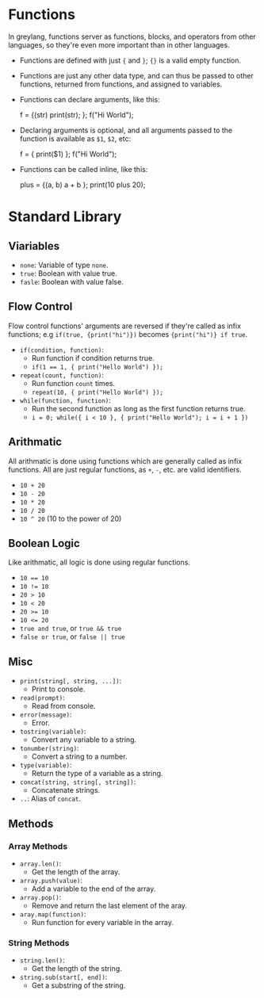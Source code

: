 # Functions

In greylang, functions server as functions, blocks, and operators from other
languages, so they're even more important than in other languages.

* Functions are defined with just `{` and `}`; `{}` is a valid empty function.
* Functions are just any other data type, and can thus be passed to other
  functions, returned from functions, and assigned to variables.
* Functions can declare arguments, like this:

	f = {(str)
		print(str);
	};
	f("Hi World");

* Declaring arguments is optional, and all arguments passed to the function is
  available as `$1`, `$2`, etc:

	f = { print($1) };
	f("Hi World");

* Functions can be called inline, like this:

	plus = {(a, b) a + b };
	print(10 plus 20);

# Standard Library

## Viariables

* `none`: Variable of type `none`.
* `true`: Boolean with value true.
* `fasle`: Boolean with value false.

## Flow Control

Flow control functions' arguments are reversed if they're called as infix
functions; e.g `if(true, {print("hi")})` becomes `{print("hi")} if true`.

* `if(condition, function)`:
	* Run function if condition returns true.
	* `if(1 == 1, { print("Hello World") });`
* `repeat(count, function)`:
	* Run function `count` times.
	* `repeat(10, { print("Hello World") });`
* `while(function, function)`:
	* Run the second function as long as the first function returns true.
	* `i = 0; while({ i < 10 }, { print("Hello World"); i = i + 1 })`

## Arithmatic

All arithmatic is done using functions which are generally called as infix
functions. All are just regular functions, as `+`, `-`, etc. are valid
identifiers.

* `10 + 20`
* `10 - 20`
* `10 * 20`
* `10 / 20`
* `10 ^ 20` (10 to the power of 20)

## Boolean Logic

Like arithmatic, all logic is done using regular functions.

* `10 == 10`
* `10 != 10`
* `20 > 10`
* `10 < 20`
* `20 >= 10`
* `10 <= 20`
* `true and true`, or `true && true`
* `false or true`, or `false || true`

## Misc

* `print(string[, string, ...])`:
	* Print to console.
* `read(prompt)`:
	* Read from console.
* `error(message)`:
	* Error.
* `tostring(variable)`:
	* Convert any variable to a string.
* `tonumber(string)`:
	* Convert a string to a number.
* `type(variable)`:
	* Return the type of a variable as a string.
* `concat(string, string[, string])`:
	* Concatenate strings.
* `..`: Alias of `concat`.

## Methods

### Array Methods

* `array.len()`:
	* Get the length of the array.
* `array.push(value)`:
	* Add a variable to the end of the array.
* `array.pop()`:
	* Remove and return the last element of the aray.
* `aray.map(function)`:
	* Run function for every variable in the array.

### String Methods

* `string.len()`:
	* Get the length of the string.
* `string.sub(start[, end])`:
	* Get a substring of the string.
